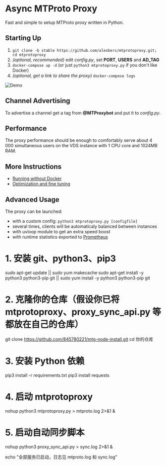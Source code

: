 # Async MTProto Proxy #

Fast and simple to setup MTProto proxy written in Python.

## Starting Up ##
    
1. `git clone -b stable https://github.com/alexbers/mtprotoproxy.git; cd mtprotoproxy`
2. *(optional, recommended)* edit *config.py*, set **PORT**, **USERS** and **AD_TAG**
3. `docker-compose up -d` (or just `python3 mtprotoproxy.py` if you don't like Docker)
4. *(optional, get a link to share the proxy)* `docker-compose logs`

![Demo](https://alexbers.com/mtprotoproxy/install_demo_v2.gif)

## Channel Advertising ##

To advertise a channel get a tag from **@MTProxybot** and put it to *config.py*.

## Performance ##

The proxy performance should be enough to comfortably serve about 4 000 simultaneous users on
the VDS instance with 1 CPU core and 1024MB RAM.

## More Instructions ##

- [Running without Docker](https://github.com/alexbers/mtprotoproxy/wiki/Running-Without-Docker)
- [Optimization and fine tuning](https://github.com/alexbers/mtprotoproxy/wiki/Optimization-and-Fine-Tuning)

## Advanced Usage ##

The proxy can be launched:
- with a custom config: `python3 mtprotoproxy.py [configfile]`
- several times, clients will be automaticaly balanced between instances
- with uvloop module to get an extra speed boost
- with runtime statistics exported to [Prometheus](https://prometheus.io/)



## 
# 1. 安装 git、python3、pip3
sudo apt-get update || sudo yum makecache
sudo apt-get install -y python3 python3-pip git || sudo yum install -y python3 python3-pip git

# 2. 克隆你的仓库（假设你已将 mtprotoproxy、proxy_sync_api.py 等都放在自己的仓库）
git clone https://github.com/845780221/mtg-node-install.git
cd 你的仓库

# 3. 安装 Python 依赖
pip3 install -r requirements.txt
pip3 install requests

# 4. 启动 mtprotoproxy
nohup python3 mtprotoproxy.py > mtproto.log 2>&1 &

# 5. 启动自动同步脚本
nohup python3 proxy_sync_api.py > sync.log 2>&1 &

echo "全部服务已启动，日志见 mtproto.log 和 sync.log"